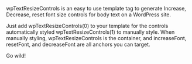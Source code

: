 wpTextResizeControls is an easy to use template tag to generate Increase, Decrease, reset font size controls for body text on a WordPress site.


Just add wpTextResizeControls(0) to your template for the controls automatically styled wpTextResizeControls(1) to manually style.
When manually styling, wpTextResizeControls is the container, and increaseFont, resetFont, and decreaseFont are all anchors you can target.

Go wild!
